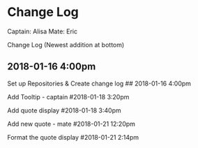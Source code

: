 Change Log
=============
Captain:    Alisa
Mate:       Eric

Change Log (Newest addition at bottom)
## 2018-01-16 4:00pm

Set up Repositories & Create change log ## 2018-01-16 4:00pm

Add Tooltip - captain #2018-01-18 3:20pm

Add quote display  #2018-01-18 3:40pm

Add new quote - mate #2018-01-21 12:20pm

Format the quote display #2018-01-21 2:14pm

